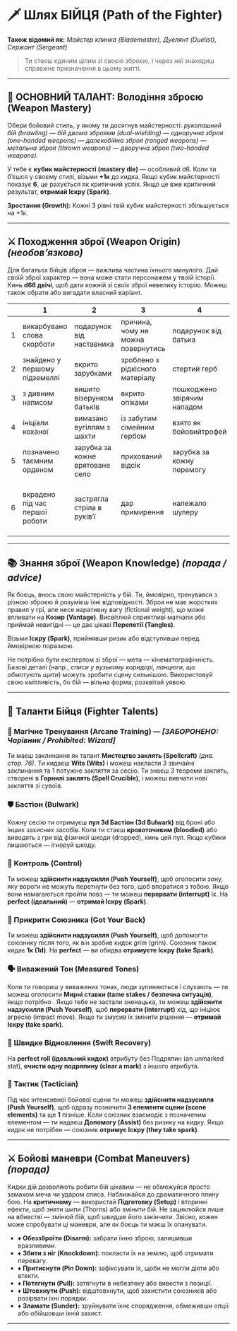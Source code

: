 # 🗡️ Шлях БІЙЦЯ (Path of the Fighter)

**Також відомий як:** *Майстер клинка (Blademaster), Дуелянт (Duelist), Сержант (Sergeant)*

> Ти стаєш єдиним цілим зі своєю зброєю, і через неї знаходиш справжнє призначення в цьому житті.

---

## 🧠 ОСНОВНИЙ ТАЛАНТ: **Володіння зброєю (Weapon Mastery)**

Обери бойовий стиль, у якому ти досягнув майстерності: *рукопашний бій (brawling) — бій двома зброями (dual-wielding) — одноручна зброя (one-handed weapons) — далекобійна зброя (ranged weapons) — метальна зброя (thrown weapons) — дворучна зброя (two-handed weapons).*  

У тебе є **кубик майстерності (mastery die)** — особливий d6. Коли ти б’єшся у своєму стилі, візьми **+1к** до кидка. Якщо кубик майстерності показує **6**, це рахується як критичний успіх. Якщо це вже критичний результат, **отримай Іскру (Spark)**.

**Зростання (Growth):** Кожні 3 рівні твій кубик майстерності збільшується на +1к.

---

## ⚔️ Походження зброї (Weapon Origin) *(необов’язково)*

Для багатьох бійців зброя — важлива частина їхнього минулого. Дай своїй зброї характер — вона може стати персонажем у твоїй історії. Кинь **d66 двічі**, щоб дати кожній зі своїх зброї невелику історію. Можеш також обрати або вигадати власний варіант.

|   | 1 | 2 | 3 | 4 | 5 | 6 |
|--:|---|---|---|---|---|---|
| 1 | викарбувано слова скорботи | подарунок від наставника | причина, чому не можна повернутись | подарунок від батька | вкрадено у родича | знято з мертвого тіла |
| 2 | знайдено у першому підземеллі | вкрито зарубками | зроблено з рідкісного матеріалу | стертий герб | знайдено під час бурі | позначене щасливим порятунком |
| 3 | з дивним написом | вишито візерунком батьків | вкрито опіками | пошкоджено звірячим нападом | клеймо роботодавця | вирізьблено бойову молитву |
| 4 | ініціали коханої | вимазано вугіллям з шахти | із забутим сімейним гербом | взято як бойовийтрофей | з ініціалами найкращого друга | подряпано в лютих боях |
| 5 | позначено таємним орденом | зарубка за кожне врятоване село | прихований відсік | зарубка за кожну перемогу | зношене довгою службою | цитата з книги на лезі |
| 6 | вкрадено під час першої роботи | застрягла стріла в руків’ї | дар примирення | належало шулеру | відремонтовано багато разів | з нанесеними вказівками до особливого місця |

---

## 📚 Знання зброї (Weapon Knowledge) *(порада / advice)*

Як боєць, внось свою майстерність у бій. Ти, ймовірно, тренувався з різною зброєю й розумієш їхні відповідності. Зброя не має жорстких правил у грі, але несе наративну вагу (fictional weight), що може впливати на **Козир (Vantage)**. Висвітлюй сприятливі матчапи або приймай невигідні — це дає цікаві **Перепетії (Tangles)**.

Візьми **Іскру (Spark)**, прийнявши ризик або відступивши перед ймовірною поразкою.

Не потрібно бути експертом зі зброї — мета — кінематографічність. Базові деталі (напр., *списи у вузькому коридорі, ланцюги, що обмотують щити*) можуть зробити сцену сильнішою. Використовуй свою кмітливість, бо бій — вільна форма; розквітай уявою.

---

## 🎯 Таланти Бійця (Fighter Talents)

### 🧪 Магічне Тренування (Arcane Training) — *[ЗАБОРОНЕНО: Чарівник / Prohibited: Wizard]*  
Ти маєш заклинання як талант **Мистецтво заклять (Spellcraft)** *(див. стор. 76)*. Ти кидаєш **Wits (Wits)** і можеш накласти 3 звичайні заклинання та 1 потужне закляття за сесію. Ти знаєш 3 теореми заклять, створені в **Горнилі заклять (Spell Crucible)**, і можеш вивчати нові закляття зі сувоїв.

### 🛡️ Бастіон (Bulwark)  
Кожну сесію ти отримуєш **пул 3d Бастіон (3d Bulwark)** від броні або інших захисних засобів. Коли ти стаєш **кровоточивим (bloodied)** або виводять з гри від фізичної шкоди (dropped), кинь цей пул. Якщо кубики лишаються — ігноруй шкоду.

### 🎯 Контроль (Control)  
Ти можеш **здійснити надзусилля (Push Yourself)**, щоб оголосити зону, яку вороги не можуть перетнути без того, щоб впоратися з тобою. Якщо вони намагаються пройти повз — ти можеш **перервати (interrupt)** їх. На **perfect (ідеальний)** — **отримай Іскру (Spark)**.

### 🫱 Прикрити Союзника (Got Your Back)  
Ти можеш **здійснити надзусилля (Push Yourself)**, щоб допомогти союзнику після того, як він зробив кидок *grim* (grim). Союзник також кидає **1к (1d)**. На **perfect** — ви обидва **отримуєте Іскру (take Spark)**.

### 🗣️ Виважений Тон (Measured Tones)  
Коли ти говориш у виважених тонах, люди зупиняються і слухають — ти можеш оголосити **Мирні ставки (tame stakes / безпечна ситуація)**, якщо потрібно . Якщо тебе не застали зненацька, ти можеш **здійснити надзусилля (Push Yourself)**, щоб **перервати (interrupt)** хід, що ініціює агресію (impact move). Якщо ти змусив їх змінити рішення — **отримай Іскру (take spark)**.

### 💨 Швидке Відновлення (Swift Recovery)  
На **perfect roll (ідеальний кидок)** атрибуту без Подряпин (an unmarked stat), **очисти одну подряпину (clear a mark)** з іншого атрибута.

### 🧠 Тактик (Tactician)  
Під час інтенсивної бойової сцени ти можеш **здійснити надзусилля (Push Yourself)**, щоб одразу позначити **3 елементи сцени (scene elements)** та ще **1** пізніше. Коли союзник взаємодіє з позначеним елементом — ти надаєш **Допомогу (Assist)** без ризику на кидку. Якщо кидок не потрібен — союзник **отримує Іскру (they take spark)**.

---

## ⚔️ Бойові маневри (Combat Maneuvers) *(порада)*

Кидки дій дозволяють робити бій цікавим — не обмежуйся просто замахом меча чи ударом списа. Наближайся до драматичного плину бою. На **критичному** — використай **Підготовку (Setup)** і вторинні ефекти, щоб зняти шипи (Thorns) або змінити бій. Не зациклюйся лише на вбивстві — змінюй бій, щоб швидше його закінчити. Звісно, кожен може спробувати ці маневри, але як боєць ти маєш їх опанувати.

- ♦ **Обеззброїти (Disarm):** забрати їхню зброю, залишивши вразливими.  
- ♦ **Збити з ніг (Knockdown):** покласти їх на землю, щоб отримати перевагу.  
- ♦ **Притиснути (Pin Down):** зафіксувати їх, щоби не могли діяти або втекти.  
- ♦ **Потягнути (Pull):** затягнути в небезпеку або вивести з позиції.  
- ♦ **Штовхнути (Push):** відштовхнути, щоб захистити союзників або розірвати їхні порядки.  
- ♦ **Зламати (Sunder):** зруйнувати їхнє спорядження, обмеживши опції або обійшовши їхній захист.

---
